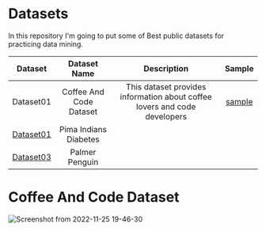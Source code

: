 # Datasets

In this repository I'm going to put some of Best public datasets for practicing data mining.

| Dataset| Dataset Name | Description | Sample |
| :---:   | :---: | :---: | :---: |
| Dataset01 | Coffee And Code Dataset| This dataset provides information about coffee lovers and code developers | [sample]([https://pages.github.com/](https://github.com/zahrabakhshandeh/datasets#coffee-and-code-dataset))
| [Dataset01](https://pages.github.com/) | Pima Indians Diabetes|
| [Dataset03](https://pages.github.com/) | Palmer Penguin|

# Coffee And Code Dataset
![Screenshot from 2022-11-25 19-46-30](https://user-images.githubusercontent.com/24417383/204027566-c843dc3b-d7f4-4791-b5fd-20d8aae45d77.png)

